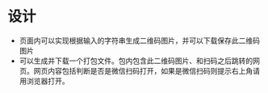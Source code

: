 # 设计
- 页面内可以实现根据输入的字符串生成二维码图片，并可以下载保存此二维码图片
- 可以生成并下载一个打包文件。包内包含此二维码图片、和扫码之后跳转的网页。网页内容包括判断是否是微信扫码打开，如果是微信扫码则提示右上角请用浏览器打开。
